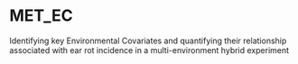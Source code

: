 # MET_EC
Identifying key Environmental Covariates and quantifying their relationship associated with ear rot incidence in a multi-environment hybrid experiment

